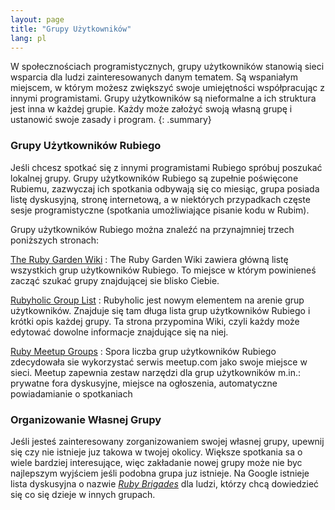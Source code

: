 ```yaml
---
layout: page
title: "Grupy Użytkowników"
lang: pl
---
```


W społecznościach programistycznych, grupy użytkowników stanowią sieci
wsparcia dla ludzi zainteresowanych danym tematem. Są wspaniałym
miejscem, w którym możesz zwiększyć swoje umiejętności współpracując z
innymi programistami. Grupy użytkowników są nieformalne a ich struktura
jest inna w każdej grupie. Każdy może założyć swoją własną grupę i
ustanowić swoje zasady i program.
{: .summary}

### Grupy Użytkowników Rubiego

Jeśli chcesz spotkać się z innymi programistami Rubiego spróbuj poszukać
lokalnej grupy. Grupy użytkowników Rubiego są zupełnie poświęcone
Rubiemu, zazwyczaj ich spotkania odbywają się co miesiąc, grupa posiada
listę dyskusyjną, stronę internetową, a w niektórych przypadkach częste
sesje programistyczne (spotkania umożliwiające pisanie kodu w Rubim).

Grupy użytkowników Rubiego można znaleźć na przynajmniej trzech
poniższych stronach:

[The Ruby Garden Wiki][1]
: The Ruby Garden Wiki zawiera główną listę wszystkich grup użytkowników
  Rubiego. To miejsce w którym powinieneś zacząć szukać grupy
  znajdującej sie blisko Ciebie.

[Rubyholic Group List][2]
: Rubyholic jest nowym elementem na arenie grup użytkowników. Znajduje
  się tam długa lista grup użytkowników Rubiego i krótki opis każdej
  grupy. Ta strona przypomina Wiki, czyli każdy może edytować dowolne
  informacje znajdujące się na niej.

[Ruby Meetup Groups][meetup]
: Spora liczba grup użytkowników Rubiego zdecydowała sie wykorzystać
  serwis meetup.com jako swoje miejsce w sieci. Meetup zapewnia zestaw
  narzędzi dla grup użytkowników m.in.: prywatne fora dyskusyjne,
  miejsce na ogłoszenia, automatyczne powiadamianie o spotkaniach

### Organizowanie Własnej Grupy

Jeśli jesteś zainteresowany zorganizowaniem swojej własnej grupy,
upewnij się czy nie istnieje juz takowa w twojej okolicy. Większe
spotkania sa o wiele bardziej interesujące, więc zakładanie nowej grupy
może nie byc najlepszym wyjściem jeśli podobna grupa juz istnieje. Na
Google istnieje lista dyskusyjna o nazwie [*Ruby Brigades*][4] dla
ludzi, którzy chcą dowiedzieć się co się dzieje w innych grupach.



[1]: http://wiki.rubygarden.org/Ruby/page/show/RubyUserGroups
[2]: http://www.rubyholic.com/
[meetup]: https://ruby.meetup.com
[4]: http://groups.google.com/group/Ruby-Brigades
